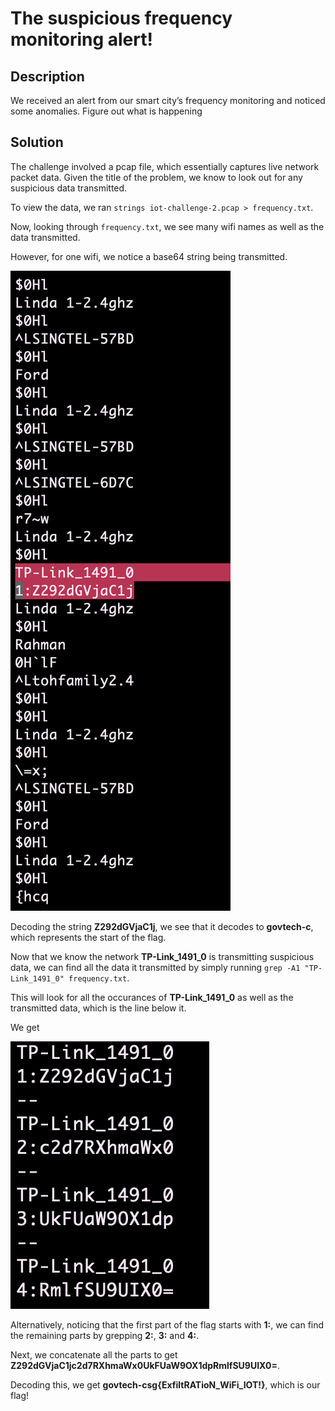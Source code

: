 # The suspicious frequency monitoring alert!

## Description
We received an alert from our smart city’s frequency monitoring and noticed some anomalies. Figure out what is happening

## Solution
The challenge involved a pcap file, which essentially captures live network packet data. Given the title of the problem, we know to look out for any suspicious data transmitted.

To view the data, we ran ```strings iot-challenge-2.pcap > frequency.txt```.

Now, looking through ```frequency.txt```, we see many wifi names as well as the data transmitted.

However, for one wifi, we notice a base64 string being transmitted.

![sus](./sus.png "Suspicious Frequency")

Decoding the string **Z292dGVjaC1j**, we see that it decodes to **govtech-c**, which represents the start of the flag.

Now that we know the network **TP-Link_1491_0** is transmitting suspicious data, we can find all the data it transmitted by simply running ```grep -A1 "TP-Link_1491_0" frequency.txt```. 

This will look for all the occurances of **TP-Link_1491_0** as well as the transmitted data, which is the line below it.

We get

![parts](./parts.png "Parts of the flag")

Alternatively, noticing that the first part of the flag starts with **1:**, we can find the remaining parts by grepping **2:**, **3:** and **4:**.

Next, we concatenate all the parts to get **Z292dGVjaC1jc2d7RXhmaWx0UkFUaW9OX1dpRmlfSU9UIX0=**.

Decoding this, we get **govtech-csg{ExfiltRATioN_WiFi_IOT!}**, which is our flag!

